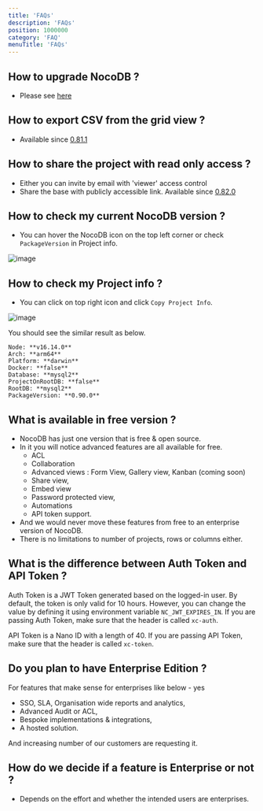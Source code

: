 ```yaml
---
title: 'FAQs'
description: 'FAQs'
position: 1000000
category: 'FAQ'
menuTitle: 'FAQs'
---
```


## How to upgrade NocoDB ?

- Please see [here](https://docs.nocodb.com/getting-started/upgrading) 

## How to export CSV from the grid view ?

- Available since [0.81.1](https://github.com/nocodb/nocodb/releases/tag/0.81.1)

## How to share the project with read only access ?

- Either you can invite by email with 'viewer' access control
- Share the base with publicly accessible link. Available since [0.82.0](https://github.com/nocodb/nocodb/releases/tag/0.82.0) 

## How to check my current NocoDB version ? 

- You can hover the NocoDB icon on the top left corner or check ``PackageVersion`` in Project info.

![image](https://user-images.githubusercontent.com/35857179/161957765-922058dc-dba1-44c5-95f4-2924c875e1c6.png)

## How to check my Project info ?

- You can click on top right icon and click ``Copy Project Info``.

![image](https://user-images.githubusercontent.com/35857179/161957820-e0ac8b04-aafd-40c3-8fa8-2fdaa7dc157f.png)

You should see the similar result as below.

```
Node: **v16.14.0**
Arch: **arm64**
Platform: **darwin**
Docker: **false**
Database: **mysql2**
ProjectOnRootDB: **false**
RootDB: **mysql2**
PackageVersion: **0.90.0**
```

## What is available in free version ?

- NocoDB has just one version that is free & open source.
- In it you will notice advanced features are all available for free.
    - ACL
    - Collaboration
    - Advanced views : Form View, Gallery view, Kanban (coming soon)
    - Share view, 
    - Embed view 
    - Password protected view,
    - Automations
    - API token support.    
- And we would never move these features from free to an enterprise version of NocoDB.
- There is no limitations to number of projects, rows or columns either.

## What is the difference between Auth Token and API Token ?

Auth Token is a JWT Token generated based on the logged-in user. By default, the token is only valid for 10 hours. However, you can change the value by defining it using environment variable `NC_JWT_EXPIRES_IN`. If you are passing Auth Token, make sure that the header is called `xc-auth`.

API Token is a Nano ID with a length of 40. If you are passing API Token, make sure that the header is called `xc-token`.

 
## Do you plan to have Enterprise Edition ?

For features that make sense for enterprises like below - yes 
- SSO, SLA, Organisation wide reports and analytics, 
- Advanced Audit or ACL,  
- Bespoke implementations & integrations,
- A hosted solution.
   
And increasing number of our customers are requesting it.  

## How do we decide if a feature is Enterprise or not ?

- Depends on the effort and whether the intended users are enterprises.
 
